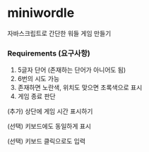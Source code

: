 # miniwordle
자바스크립트로 간단한 워들 게임 만들기

### Requirements (요구사항)
1. 5글자 단어 (존재하는 단어가 아니어도 됨)
2. 6번의 시도 가능
3. 존재하면 노란색, 위치도 맞으면 초록색으로 표시
4. 게임 종료 판단

(추가) 상단에 게임 시간 표시하기

(선택) 키보드에도 동일하게 표시

(선택) 키보드 클릭으로도 입력

